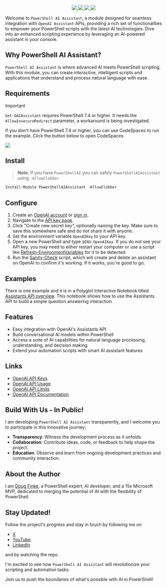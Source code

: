 
<p align="center">  
  <!-- <a href="https://twitter.com/dfinke">
    <img src="https://img.shields.io/badge/Twitter-@dfinke-blue.svg?logo=twitter&style=flat-square">
  </a> -->
  <!-- https://img.shields.io/twitter/follow/dfinke.svg?style=social&label=Follow%20%40dfinke -->
  <a href="https://x.com/dfinke">
    <img src="https://img.shields.io/twitter/follow/dfinke.svg?style=social&label=Follow%20%40dfinke">
  </a>
  <a href="https://youtube.com/@dougfinke">
    <img src="https://img.shields.io/youtube/channel/subscribers/UCP47ZkO5EDkoI2sr-3P4ShQ">
  </a>  
<a href="https://www.powershellgallery.com/packages/PowerShellAIAssistant/">
    <img src="https://img.shields.io/powershellgallery/v/PowerShellAIAssistant.svg">
  </a>  
  <a href="https://www.powershellgallery.com/packages/PowerShellAIAssistant/">
    <img src="https://img.shields.io/powershellgallery/dt/PowerShellAIAssistant.svg">
  </a>
</p>

Welcome to `PowerShell AI Assistant`, a module designed for seamless integration with `OpenAI Assistant` APIs, providing a rich set of functionalities to empower your PowerShell scripts with the latest AI technologies. Dive into an enhanced scripting experience by leveraging an AI-powered assistant in your console.

## Why PowerShell AI Assistant?

`PowerShell AI Assistant` is where advanced AI meets PowerShell scripting. With this module, you can create interactive, intelligent scripts and applications that understand and process natural language with ease.

## Requirements

> [!IMPORTANT]
> `Get-OAIAssistant` requires PowerShell 7.4 or higher. It needs the `AllowInsecureRedirect` parameter, a workaround is being investigated.

If you don't have PowerShell 7.4 or higher, you can use CodeSpaces to run the example. Click the button below to open CodeSpaces.

<!--
query {
  repository (name: "powershellaiassistant-prerelease", owner: "dfinke")  {
        databaseId
  }
}
-->

<a href="https://github.com/codespaces/new?hide_repo_select=true&ref=main&repo=739751034&machine=standardLinux32gb&devcontainer_path=.devcontainer%2Fdevcontainer.json&location=East">
     <img src="https://img.shields.io/static/v1?style=for-the-badge&label=GitHub+Codespaces&message=Open&color=brightgreen&logo=github"/>
</a>

## Install

> **Note**: If you have `PowerShellAI` you can safely `PowerShellAIAssistant` using `-AllowClobber`

```powershell
Install-Module PowerShellAIAssistant -AllowClobber
```

## Configure

1. Create an [OpenAI account](https://platform.openai.com/signup) or [sign in](https://platform.openai.com/login).
2. Navigate to the [API key page](https://platform.openai.com/account/api-keys).
3. Click "Create new secret key", optionally naming the key. Make sure to save this somewhere safe and do not share it with anyone.
4. Set the environment variable `OpenAIKey` to your API key.
5. Open a new PowerShell and type `$ENV:OpenAIKey`. If you do not see your API key, you may need to either restart your computer or use a script like [Refresh-EnvironmentVariables](https://github.com/asheroto/Refresh-EnvironmentVariables) for it to be detected.
6. Run the [Sanity-Check](/examples/Sanity-Check.ps1) script, which will create and delete an assistant on OpenAI to confirm it's working. If it works, you're good to go.

## Examples

There is one example and it is in a Polyglot Interactive Notebook titled [Assistants API overview](examples/Assistants_API_overview.ipynb). This notebook shows how to use the Assistants API to build a simple question answering interaction.

## Features

-   Easy integration with OpenAI's Assistants API
-   Build conversational AI models within PowerShell
-   Access a suite of AI capabilities for natural language processing, understanding, and decision making
-   Extend your automation scripts with smart AI assistant features

## Links

-   [OpenAI API Keys](https://platform.openai.com/account/api-keys)
-   [OpenAI API Usage](https://platform.openai.com/usage)
-   [OpenAI API Limits](https://platform.openai.com/account/limits)
-   [OpenAI API Documentation](https://platform.openai.com/docs/introduction)

## Build With Us - In Public!

I am developing `PowerShell AI Assistant` transparently, and I welcome you to participate in this innovative journey:

-   **Transparency**: Witness the development process as it unfolds.
-   **Collaboration**: Contribute ideas, code, or feedback to help shape the project.
-   **Education**: Observe and learn from ongoing development practices and community interaction.

## About the Author

I am [Doug Finke](https://github.com/dfinke), a PowerShell expert, AI developer, and a 15x Microsoft MVP, dedicated to merging the potential of AI with the flexibility of PowerShell.

## Stay Updated!

Follow the project's progress and stay in touch by following me on

-   [X](https://x.com/dfinke)
-   [YouTube](https://www.youtube.com/@DougFinke)
-   [LinkedIn](https://www.linkedin.com/in/douglasfinke/)

and by watching the repo.

I'm excited to see how `PowerShell AI Assistant` will revolutionize your scripting and automation tasks.

Join us to push the boundaries of what's possible with AI in PowerShell!
